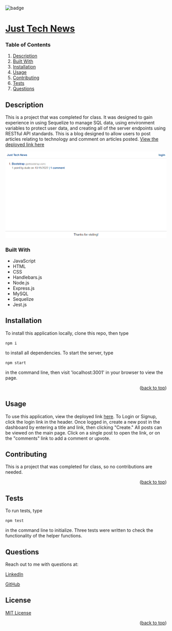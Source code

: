 
<div id="top"></div>

![badge](https://img.shields.io/badge/license-MIT-brightgreen)

# [Just Tech News](https://github.com/apatheticjedi/just-tech-news)

### Table of Contents

1. [Description](#description)
2. [Built With](#built-with)
3. [Installation](#installation)
4. [Usage](#usage)
5. [Contributing](#contributing)
6. [Tests](#tests)
7. [Questions](#questions)

## Description

This is a project that was completed for class. It was designed to gain experience in using Sequelize to manage SQL data, using environment variables to protect user data, and creating all of the server endpoints using RESTful API standards. This is a blog designed to allow users to post articles relating to technology and comment on articles posted. [View the deployed link here](https://still-dawn-66112.herokuapp.com/)

![Just Tech News Screenshot](/public/images/screencapture-still-dawn-66112-herokuapp-2023-02-09-16_15_03.png)

### Built With


* JavaScript
* HTML
* CSS
* Handlebars.js
* Node.js
* Express.js
* MySQL
* Sequelize
* Jest.js 

## Installation

To install this application locally, clone this repo, then type 
~~~ 
npm i 
~~~ 
to install all dependencies. To start the server, type 
~~~
npm start
~~~ 
in the command line, then visit 'localhost:3001' in your browser to view the page.

<p align="right">(<a href="#top">back to top</a>)</p>

## Usage

To use this application, view the deployed link [here](https://still-dawn-66112.herokuapp.com/). To Login or Signup, click the login link in the header. Once logged in, create a new post in the dashboard by entering a title and link, then clicking "Create." All posts can be viewed on the main page. Click on a single post to open the link, or on the "comments" link to add a comment or upvote. 

## Contributing

This is a project that was completed for class, so no contributions are needed.

<p align="right">(<a href="#top">back to top</a>)</p>


## Tests

To run tests, type 
~~~
npm test
~~~ 
in the command line to initialize. Three tests were written to check the functionality of the helper functions.


## Questions

Reach out to me with questions at:

[LinkedIn](https://www.linkedin.com/in/davidlundt/)

[GitHub](https://github.com/apatheticjedi)


## License

[MIT License](https://spdx.org/licenses/MIT.html)


<p align="right">(<a href="#top">back to top</a>)</p>
